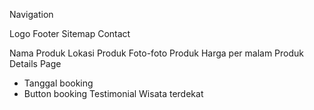 

Navigation



 
Logo
Footer Sitemap
Contact

Nama Produk
Lokasi Produk
Foto-foto Produk
Harga per malam
Produk Details Page
- Tanggal booking
- Button booking
Testimonial
Wisata terdekat

  
  
  
  
       